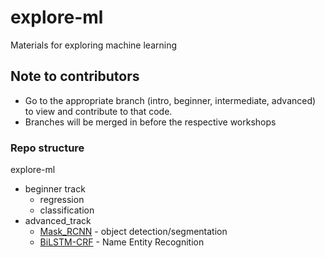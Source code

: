# explore-ml

Materials for exploring machine learning

## Note to contributors

- Go to the appropriate branch (intro, beginner, intermediate, advanced) to view and contribute to that code.
- Branches will be merged in before the respective workshops

### Repo structure

explore-ml
- beginner track
  * regression
  * classification
- advanced_track
  * [Mask_RCNN](https://github.com/quocdat32461997/Mask_RCNN/tree/d93add1cc911b6d9a424899319ba9c74127db209) - object detection/segmentation
  * [BiLSTM-CRF](https://github.com/quocdat32461997/BiLSTM-CRF/tree/4ab4ddc1ed5df5da2e4815d1c38898e76dd1b886) - Name Entity Recognition
